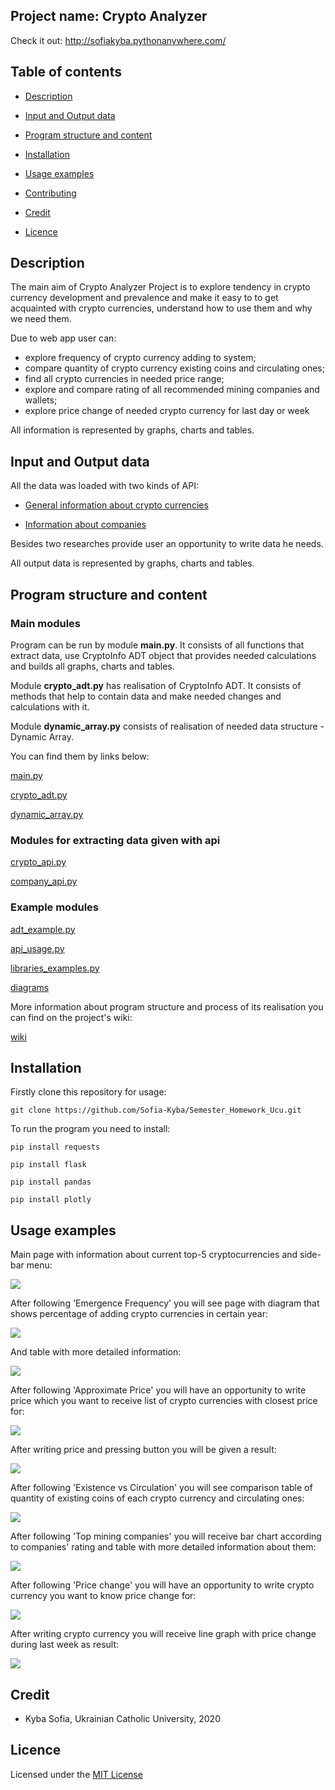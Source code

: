 ## Project name: Crypto Analyzer

Check it out:
http://sofiakyba.pythonanywhere.com/

## Table of contents

* [Description](#Description)

* [Input and Output data](#Input-and-Output-Data)

* [Program structure and content](#Program-structure-and-content)

* [Installation](#Installation)

* [Usage examples](#Usage-examples)

* [Contributing](#Contributing)

* [Credit](#Credit)

* [Licence](#Licence)



## Description

The main aim of Crypto Analyzer Project is to explore tendency
in crypto currency development and prevalence and make it easy to to get acquainted with crypto currencies,
understand how to use them and why we need them.

Due to web app user can:
* explore frequency of crypto currency adding to system;
* compare quantity of crypto currency existing coins and circulating ones;
* find all crypto currencies in needed price range;
* explore and compare rating of all recommended mining companies and wallets;
* explore price change of needed crypto currency for last day or week

All information is represented by graphs, charts and tables.

## Input and Output data

All the data was loaded with two kinds of API:

* [General information about crypto currencies](https://coinmarketcap.com/api/documentation/v1/#operation/getV1CryptocurrencyListingsLatest)
 
* [Information about companies](https://min-api.cryptocompare.com/data/recommended/all)
 
 Besides two researches provide user an opportunity to write data he needs.
 
 All output data is represented by graphs, charts and tables.
 
 ## Program structure and content
 
 ### Main modules
 Program can be run by module **main.py**. It consists of all functions that extract data, use CryptoInfo ADT object that provides needed calculations and builds  all graphs, charts and tables.
 
 Module **crypto_adt.py** has realisation of CryptoInfo ADT. It consists of methods that help to contain data and make needed changes and calculations with it.
 
 Module **dynamic_array.py** consists of realisation of needed data structure - Dynamic Array.
 
 You can find them by links below:
 
 [main.py](https://github.com/Sofia-Kyba/Semester_Homework_Ucu/blob/master/modules/main.py)
 
 [crypto_adt.py](https://github.com/Sofia-Kyba/Semester_Homework_Ucu/blob/master/modules/crypto_adt.py)
 
 [dynamic_array.py](https://github.com/Sofia-Kyba/Semester_Homework_Ucu/blob/master/modules/dynamic_array.py)
 
 ### Modules for extracting data given with api
 
 [crypto_api.py](https://github.com/Sofia-Kyba/Semester_Homework_Ucu/blob/master/api/crypto_api.py)
 
 [company_api.py](https://github.com/Sofia-Kyba/Semester_Homework_Ucu/blob/master/api/company_api.py)
 
 
 ### Example modules
 
 [adt_example.py](https://github.com/Sofia-Kyba/Semester_Homework_Ucu/blob/master/examples/adt_example.py)
 
 [api_usage.py](https://github.com/Sofia-Kyba/Semester_Homework_Ucu/blob/master/examples/api_usage.py)
 
 [libraries_examples.py](https://github.com/Sofia-Kyba/Semester_Homework_Ucu/blob/master/examples/libraries_examples.py)
 
 [diagrams](https://github.com/Sofia-Kyba/Semester_Homework_Ucu/tree/master/diagrams)
 
 
 More information about program structure and process of its realisation you can find on the project's wiki:
 
 [wiki](https://github.com/Sofia-Kyba/Semester_Homework_Ucu/wiki)
 

## Installation

Firstly clone this repository for usage:

`git clone https://github.com/Sofia-Kyba/Semester_Homework_Ucu.git`

To run the program you need to install:

`pip install requests`

`pip install flask`

`pip install pandas`

`pip install plotly`

## Usage examples

Main page with information about current top-5 cryptocurrencies and side-bar menu:

![](https://github.com/Sofia-Kyba/Semester_Homework_Ucu/blob/master/usage_examples/main_page2.png)

After following 'Emergence Frequency' you will see page with diagram that shows percentage of adding crypto currencies in certain year:

![](https://github.com/Sofia-Kyba/Semester_Homework_Ucu/blob/master/usage_examples/emergence1.png)

And table with more detailed information:

![](https://github.com/Sofia-Kyba/Semester_Homework_Ucu/blob/master/usage_examples/emergence2.png)

After following 'Approximate Price' you will have an opportunity to write price which you want to receive list of crypto currencies with closest price for:

![](https://github.com/Sofia-Kyba/Semester_Homework_Ucu/blob/master/usage_examples/approximate_price.png)

After writing price and pressing button you will be given a result:

![](https://github.com/Sofia-Kyba/Semester_Homework_Ucu/blob/master/usage_examples/approximate_price_answer.png)

After following 'Existence vs Circulation' you will see comparison table of quantity of existing coins of each crypto currency and circulating ones:

![](https://github.com/Sofia-Kyba/Semester_Homework_Ucu/blob/master/usage_examples/existence_circulation2.png)

After following 'Top mining companies' you will receive bar chart according to companies' rating and table with more detailed information about them: 

![](https://github.com/Sofia-Kyba/Semester_Homework_Ucu/blob/master/usage_examples/maining_companies.png)

After following 'Price change' you will have an opportunity to write crypto currency you want to know price change for:

![](https://github.com/Sofia-Kyba/Semester_Homework_Ucu/blob/master/usage_examples/price_change.png)

After writing crypto currency you will receive line graph with price change during last week as result:

![](https://github.com/Sofia-Kyba/Semester_Homework_Ucu/blob/master/usage_examples/price_change_answer.png)

## Credit

* Kyba Sofia, Ukrainian Catholic University, 2020

## Licence

Licensed under the [MIT License](LICENSE)
